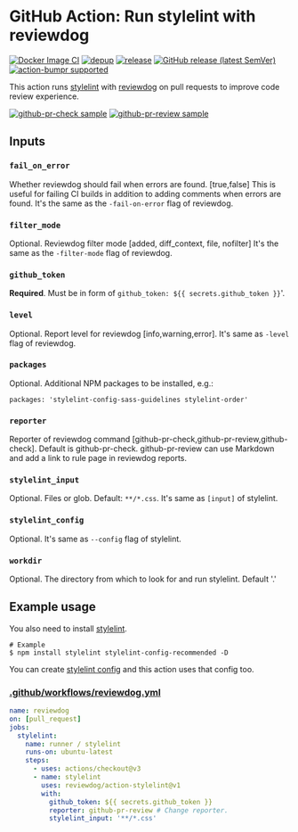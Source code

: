 # GitHub Action: Run stylelint with reviewdog

[![Docker Image CI](https://github.com/reviewdog/action-stylelint/workflows/Docker%20Image%20CI/badge.svg)](https://github.com/reviewdog/action-stylelint/actions)
[![depup](https://github.com/reviewdog/action-stylelint/workflows/depup/badge.svg)](https://github.com/reviewdog/action-stylelint/actions?query=workflow%3Adepup)
[![release](https://github.com/reviewdog/action-stylelint/workflows/release/badge.svg)](https://github.com/reviewdog/action-stylelint/actions?query=workflow%3Arelease)
[![GitHub release (latest SemVer)](https://img.shields.io/github/v/release/reviewdog/action-stylelint?logo=github&sort=semver)](https://github.com/reviewdog/action-stylelint/releases)
[![action-bumpr supported](https://img.shields.io/badge/bumpr-supported-ff69b4?logo=github&link=https://github.com/haya14busa/action-bumpr)](https://github.com/haya14busa/action-bumpr)

This action runs [stylelint](https://github.com/stylelint/stylelint) with
[reviewdog](https://github.com/reviewdog/reviewdog) on pull requests to improve
code review experience.

[![github-pr-check sample](https://user-images.githubusercontent.com/3797062/65406379-54848e00-de1a-11e9-8464-1037e1cacf80.png)](https://github.com/reviewdog/action-stylelint/pull/1)
[![github-pr-review sample](https://user-images.githubusercontent.com/3797062/65406408-6d8d3f00-de1a-11e9-90dd-d39aa3e19e7f.png)](https://github.com/reviewdog/action-stylelint/pull/1)

## Inputs

### `fail_on_error`

Whether reviewdog should fail when errors are found. [true,false]
This is useful for failing CI builds in addition to adding comments when errors are found.
It's the same as the `-fail-on-error` flag of reviewdog.

### `filter_mode`

Optional. Reviewdog filter mode [added, diff_context, file, nofilter]
It's the same as the `-filter-mode` flag of reviewdog.

### `github_token`

**Required**. Must be in form of `github_token: ${{ secrets.github_token }}`'.

### `level`

Optional. Report level for reviewdog [info,warning,error].
It's same as `-level` flag of reviewdog.

### `packages`
Optional. Additional NPM packages to be installed, e.g.:
```
packages: 'stylelint-config-sass-guidelines stylelint-order'
```

### `reporter`

Reporter of reviewdog command [github-pr-check,github-pr-review,github-check].
Default is github-pr-check.
github-pr-review can use Markdown and add a link to rule page in reviewdog reports.

### `stylelint_input`

Optional. Files or glob. Default: `**/*.css`.
It's same as `[input]` of stylelint.

### `stylelint_config`

Optional. It's same as `--config` flag of stylelint.

### `workdir`

Optional. The directory from which to look for and run stylelint. Default '.'

## Example usage

You also need to install [stylelint](https://github.com/stylelint/stylelint).

```shell
# Example
$ npm install stylelint stylelint-config-recommended -D
```

You can create [stylelint
config](https://github.com/stylelint/stylelint/blob/master/docs/user-guide/configuration.md)
and this action uses that config too.

### [.github/workflows/reviewdog.yml](.github/workflows/reviewdog.yml)

```yml
name: reviewdog
on: [pull_request]
jobs:
  stylelint:
    name: runner / stylelint
    runs-on: ubuntu-latest
    steps:
      - uses: actions/checkout@v3
      - name: stylelint
        uses: reviewdog/action-stylelint@v1
        with:
          github_token: ${{ secrets.github_token }}
          reporter: github-pr-review # Change reporter.
          stylelint_input: '**/*.css'
```
